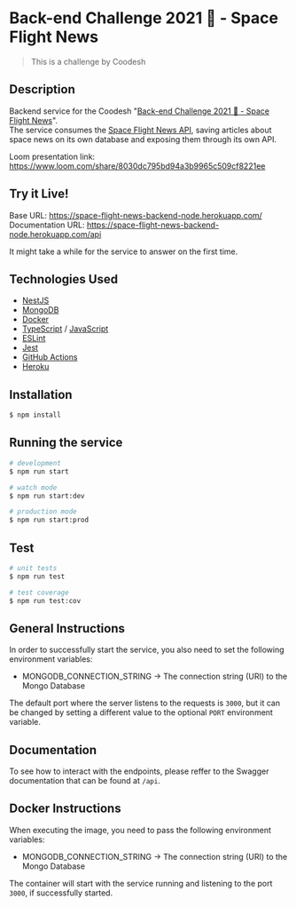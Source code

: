 # Back-end Challenge 2021 🏅 - Space Flight News
> This is a challenge by Coodesh

## Description

Backend service for the Coodesh "[Back-end Challenge 2021 🏅 - Space Flight News](https://lab.coodesh.com/public-challenges/back-end-challenge)".  
The service consumes the [Space Flight News API](https://api.spaceflightnewsapi.net/v3/documentation), saving articles about space news on its own 
database and exposing them through its own API.

Loom presentation link: https://www.loom.com/share/8030dc795bd94a3b9965c509cf8221ee

## Try it Live!

Base URL: https://space-flight-news-backend-node.herokuapp.com/  
Documentation URL: https://space-flight-news-backend-node.herokuapp.com/api  

It might take a while for the service to answer on the first time.

## Technologies Used

- [NestJS](https://nestjs.com/)
- [MongoDB](https://www.mongodb.com/)
- [Docker](https://www.docker.com/)
- [TypeScript](https://www.typescriptlang.org/) / [JavaScript](https://www.javascript.com/)
- [ESLint](https://eslint.org/)
- [Jest](https://jestjs.io)
- [GitHub Actions](https://docs.github.com/en/actions)
- [Heroku](https://www.heroku.com)

## Installation

```bash
$ npm install
```

## Running the service

```bash
# development
$ npm run start

# watch mode
$ npm run start:dev

# production mode
$ npm run start:prod
```

## Test

```bash
# unit tests
$ npm run test

# test coverage
$ npm run test:cov
```

## General Instructions

In order to successfully start the service, you also need to set the following environment variables:  

- MONGODB_CONNECTION_STRING -> The connection string (URI) to the Mongo Database

The default port where the server listens to the requests is ```3000```, but it can be changed by setting a different value to the optional ```PORT``` environment variable.

## Documentation

To see how to interact with the endpoints, please reffer to the Swagger documentation that can be found at ```/api```.

## Docker Instructions

When executing the image, you need to pass the following environment variables:  

- MONGODB_CONNECTION_STRING -> The connection string (URI) to the Mongo Database

The container will start with the service running and listening to the port ```3000```, if successfully started.